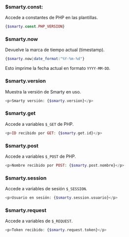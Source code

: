 ### $smarty.const:

Accede a constantes de PHP en las plantillas.
```php
{$smarty.const.PHP_VERSION}
```
### $smarty.now
Devuelve la marca de tiempo actual (timestamp).
```php
{$smarty.now|date_format:"%Y-%m-%d"}
```
Esto imprime la fecha actual en formato `YYYY-MM-DD`.

### $smarty.version
Muestra la versión de Smarty en uso.
```php
<p>Smarty versión: {$smarty.version}</p>
```

### $smarty.get
Accede a variables `$_GET` de PHP.
```php
<p>ID recibido por GET: {$smarty.get.id}</p>
```

### $smarty.post
Accede a variables `$_POST` de PHP.
```php
<p>Nombre recibido por POST: {$smarty.post.nombre}</p>
```

### $smarty.session
Accede a variables de sesión `$_SESSION`.
```php
<p>Usuario en sesión: {$smarty.session.usuario}</p>
```

### $smarty.request
Accede a variables de `$_REQUEST`.
```php
<p>Token recibido: {$smarty.request.token}</p>
```